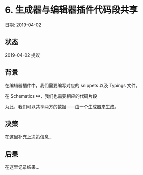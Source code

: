 # 6. 生成器与编辑器插件代码段共享

日期: 2019-04-02

## 状态

2019-04-02 提议

## 背景

在编辑器插件中，我们需要编写对应的 snippets 以及 Typings 文件。

在 Schematics 中，我们也需要相应的代码片段

为此，我们可以共享两方的数据——由一个生成器来生成。

## 决策

在这里补充上决策信息...

## 后果

在这里记录结果...
